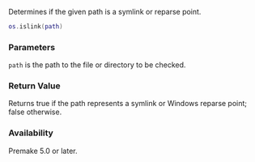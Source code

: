 Determines if the given path is a symlink or reparse point.

```lua
os.islink(path)
```

### Parameters ###

`path` is the path to the file or directory to be checked.


### Return Value ###

Returns true if the path represents a symlink or Windows reparse point; false otherwise.


### Availability ###

Premake 5.0 or later.
